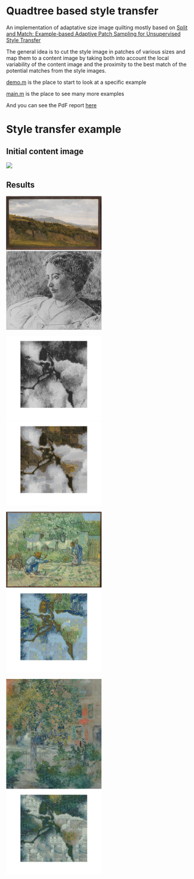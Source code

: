 Quadtree based style transfer
=============================

An implementation of adaptative size image quilting mostly based on [Split and Match: Example-based Adaptive Patch Sampling for Unsupervised Style Transfer](http://oriel.github.io/style_transfer.html) 

The general idea is to cut the style image in patches of various sizes and map them to a content image by taking both into account the local variability of the content image and the proximity to the best match of the potential matches from the style images.

[demo.m](demo.m) is the place to start to look at a specific example

[main.m](main.m) is the place to see many more examples

And you can see the PdF report [here](yana-hasson-final-report.pdf)

# Style transfer example

## Initial content image

<img src="final-content/flower.jpg" width="256">

## Results

<img src="final-art/fritz.jpg" width="256"> <img src="final-art/pencil-portrait.jpg" width="256">

<img src="results/flower-pencil.jpg" width="256">  <img src="results/flower-fritz.jpg" width="256">


<img src="final-art/first-step.jpg" width="256"> <img src="results/flower-first.jpg" width="256">

<img src="final-art/blum.jpg" width="256"> <img src="results/flower-blum.jpg" width="256">


